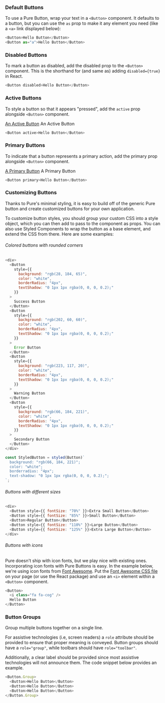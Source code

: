 ### Default Buttons

To use a Pure Button, wrap your text in a `<Button>` component. It defaults to a button, but you can use the `as` prop to make it any element you need (like a `<a>` link displayed below):

```js
<Button>Hello Button</Button>
<Button as="a">Hello Button</Button>
```

### Disabled Buttons

To mark a button as disabled, add the disabled prop to the `<Button>` component. This is the shorthand for (and same as) adding `disabled={true}` in React.

```js
<Button disabled>Hello Button</Button>
```

### Active Buttons

To style a button so that it appears "pressed", add the `active` prop alongside `<Button>` component.

[An Active Button](https://purecss.io/buttons/#) An Active Button

```js
<Button active>Hello Button</Button>
```

### Primary Buttons

To indicate that a button represents a primary action, add the primary prop alongside `<Button>` component.

[A Primary Button](https://purecss.io/buttons/#) A Primary Button

```js
<Button primary>Hello Button</Button>
```

### Customizing Buttons

Thanks to Pure's minimal styling, it is easy to build off of the generic Pure button and create customized buttons for your own application.

To customize button styles, you should group your custom CSS into a style object, which you can then add to pass to the component as props. You can also use Styled Components to wrap the button as a base element, and extend the CSS from there. Here are some examples:

###### Colored buttons with rounded corners

```js
<div>
  <Button
    style={{
      background: "rgb(28, 184, 65)",
      color: "white",
      borderRadius: "4px",
      textShadow: "0 1px 1px rgba(0, 0, 0, 0.2);"
    }}
  >
    Success Button
  </Button>
  <Button
    style={{
      background: "rgb(202, 60, 60)",
      color: "white",
      borderRadius: "4px",
      textShadow: "0 1px 1px rgba(0, 0, 0, 0.2);"
    }}
  >
    Error Button
  </Button>
  <Button
    style={{
      background: "rgb(223, 117, 20)",
      color: "white",
      borderRadius: "4px",
      textShadow: "0 1px 1px rgba(0, 0, 0, 0.2);"
    }}
  >
    Warning Button
  </Button>
  <Button
    style={{
      background: "rgb(66, 184, 221)",
      color: "white",
      borderRadius: "4px",
      textShadow: "0 1px 1px rgba(0, 0, 0, 0.2);"
    }}
  >
    Secondary Button
  </Button>
</div>
```

```js static
const StyledButton = styled(Button)`
  background: "rgb(66, 184, 221)";
  color: "white";
  borderradius: "4px";
  text-shadow: "0 1px 1px rgba(0, 0, 0, 0.2);";
`;
```

###### Buttons with different sizes

```js
<div>
  <Button style={{ fontSize: "70%" }}>Extra Small Button</Button>
  <Button style={{ fontSize: "85%" }}>Small Button</Button>
  <Button>Regular Button</Button>
  <Button style={{ fontSize: "110%" }}>Large Button</Button>
  <Button style={{ fontSize: "125%" }}>Extra Large Button</Button>
</div>
```

###### Buttons with icons

Pure doesn't ship with icon fonts, but we play nice with existing ones. Incorporating icon fonts with Pure Buttons is easy. In the example below, we're using icon fonts from [Font Awesome](http://fortawesome.github.io/Font-Awesome/). Put the [Font Awesome CSS file](http://fortawesome.github.io/Font-Awesome/get-started/) on your page (or use the React package) and use an `<i>` element within a `<Button>` component.

```js
<Button>
  <i class="fa fa-cog" />
  Hello Button
</Button>
```

### Button Groups

Group multiple buttons together on a single line.

For assistive technologies (i.e, screen readers) a `role` attribute should be provided to ensure that proper meaning is conveyed. Button groups should have a `role="group"`, while toolbars should have `role="toolbar"`.

Additionally, a clear label should be provided since most assistive technologies will not announce them. The code snippet below provides an example.

```js
<Button.Group>
  <Button>Hello Button</Button>
  <Button>Hello Button</Button>
  <Button>Hello Button</Button>
</Button.Group>
```
